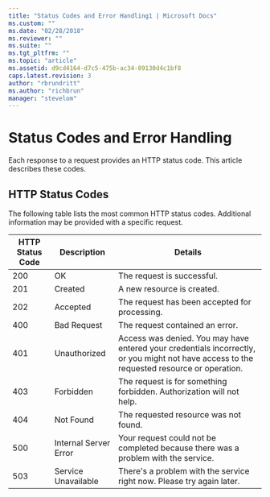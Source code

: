 ```yaml
---
title: "Status Codes and Error Handling1 | Microsoft Docs"
ms.custom: ""
ms.date: "02/28/2018"
ms.reviewer: ""
ms.suite: ""
ms.tgt_pltfrm: ""
ms.topic: "article"
ms.assetid: d9cd4164-d7c5-475b-ac34-89130d4c1bf8
caps.latest.revision: 3
author: "rbrundritt"
ms.author: "richbrun"
manager: "stevelom"
---
```

# Status Codes and Error Handling
Each response to a request provides an HTTP status code. This article describes these codes.  
  
## HTTP Status Codes  
 The following table lists the most common HTTP status codes. Additional information may be provided with a specific request.  
  
|HTTP Status Code|Description|Details|  
|----------------------|-----------------|-------------|  
|200|OK|The request is successful.|  
|201|Created|A new resource is created.|  
|202|Accepted|The request has been accepted for processing.|  
|400|Bad Request|The request contained an error.|  
|401|Unauthorized|Access was denied. You may have entered your credentials incorrectly, or you might not have access to the requested resource or operation.|  
|403|Forbidden|The request is for something forbidden. Authorization will not help.|  
|404|Not Found|The requested resource was not found.|  
|500|Internal Server Error|Your request could not be completed because there was a problem with the service.|  
|503|Service Unavailable|There's a problem with the service right now. Please try again later.|